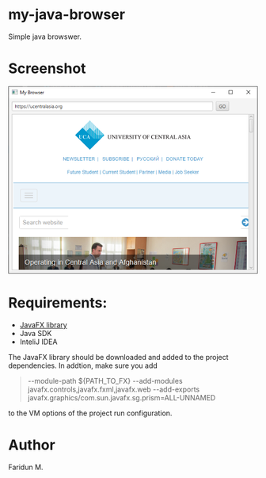 # my-java-browser
Simple java browswer.

# Screenshot
![screenshot](https://github.com/fariduca/my-java-browser/blob/main/img/screenshot.PNG)

# Requirements:
- [JavaFX library](https://openjfx.io/)
- Java SDK
- InteliJ IDEA

The JavaFX library should be downloaded and added to the project dependencies.
In addtion, make sure you add 
>--module-path ${PATH_TO_FX} --add-modules javafx.controls,javafx.fxml,javafx.web --add-exports javafx.graphics/com.sun.javafx.sg.prism=ALL-UNNAMED

to the VM options of the project run configuration.

# Author 
Faridun M.

